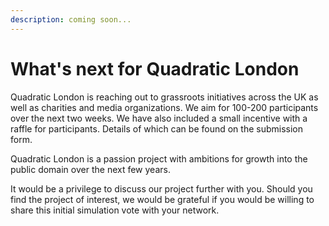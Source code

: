 ```yaml
---
description: coming soon...
---
```


# What's next for Quadratic London

Quadratic London is reaching out to grassroots initiatives across the UK as well as charities and media organizations. We aim for 100-200 participants over the next two weeks. We have also included a small incentive with a raffle for participants. Details of which can be found on the submission form.

Quadratic London is a passion project with ambitions for growth into the public domain over the next few years.

It would be a privilege to discuss our project further with you. Should you find the project of interest, we would be grateful if you would be willing to share this initial simulation vote with your network.
